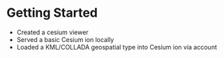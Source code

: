 # Getting Started

- Created a cesium viewer
- Served a basic Cesium ion locally
- Loaded a KML/COLLADA geospatial type into Cesium ion via account

